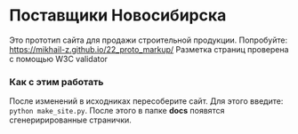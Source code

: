# Поставщики Новосибирска

Это прототип сайта для продажи строительной продукции. Попробуйте:
https://mikhail-z.github.io/22_proto_markup/
Разметка страниц проверена с помощью W3C validator

### Как с этим работать

После изменений в исходниках пересоберите сайт. Для этого введите: `python make_site.py`.
После этого в папке **docs** появятся сгенерирированные странички.